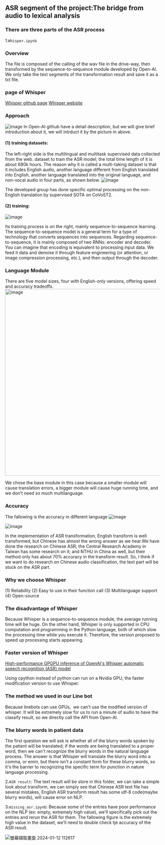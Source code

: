 ## ASR segment of the project:The bridge from audio to lexical analysis
### There are three parts of the ASR process

1.`Whisper.ipynb`
### Overview
The file is composed of the calling of the wav file in the drive-way, then transformed by the sequence-to-sequence module developed by Open-AI. We only take the text segments of the transformation result and save it as a txt file.
### page of Whisper
[Whisper github page](https://github.com/openai/whisper)
[Whisper website](https://openai.com/research/whisper)
### Approach
![image](https://github.com/ZiJun0502/Alzheimer-Diagnosis-Speech/assets/106430645/55a60af3-146c-4e29-814c-94237eba2d62)
In Open-AI github have a detail description, but we will give brief introduction about it, we will intrduct it by the picture in above.

#### (1) training datasets:
The left-right side is the multilingual and multitask supervised data collected from the web. dataset to train the ASR model; the total time length of it is about 680k hours. The reason why it is called a multi-taking dataset is that it includes English audio, another language different from English translated into English, another language translated into the original language, and non-vocal audio in four parts, as shown below. 
![image](https://github.com/ZiJun0502/Alzheimer-Diagnosis-Speech/assets/106430645/be6433c0-84f0-43f8-9309-db6c4848db09)

The developed group has done specific optimal processing on the non-English translation by supervised SOTA on CoVoST2.
#### (2) training:
![image](https://github.com/ZiJun0502/Alzheimer-Diagnosis-Speech/assets/106430645/69648582-6180-49a2-9456-8f4c289e006f)

Its training process is on the right, mainly sequence-to-sequence learning. The sequence-to-sequence model is a general term for a type of technology that converts sequences into sequences. Regarding sequence-to-sequence, it is mainly composed of two RNNs: encoder and decoder. You can imagine that encoding is equivalent to processing input data. We feed it data and denoise it through feature engineering (or attention, or image compression processing, etc.), and then output through the decoder.
### Language Module 
There are five model sizes, four with English-only versions, offering speed and accuracy tradeoffs.
<img width="608" alt="image" src="https://github.com/ZiJun0502/Alzheimer-Diagnosis-Speech/assets/106430645/ab9b853c-6d6d-4d2b-a29b-854bc6cf6681">

We chose the base module in this case because a smaller module will cause translation errors, a bigger module will cause huge running time, and we don't need so much multilanguage.
### Accuracy
The fallowing is the accuracy in different language
![image](https://github.com/ZiJun0502/Alzheimer-Diagnosis-Speech/assets/106430645/4f081855-480f-4263-8532-cb81ee2947a8)

![image](https://github.com/ZiJun0502/Alzheimer-Diagnosis-Speech/assets/106430645/c1f6ad52-39ae-418e-b928-19c6b6883c5d)

In the implementation of ASR transformation, English transform is well transformed, but Chinese has almost the wrong answer as we hear.We have done the research on Chinese ASR; the Central Research Academy in Taiwan has some research on it; and NTHU in China as well, but their method only has about 70% accuracy in the transform result.
So, I think if we want to do research on Chinese audio classification, the text part will be stuck on the ASR part.
### Why we choose Whisper
(1) Reliability
(2) Easy to use in their function call
(3) Multilanguage support
(4) Open-source
### The disadvantage of Whisper
Because Whisper is a sequence-to-sequence module, the average running time will be huge.
On the other hand, Whisper is only supported in CPU computation and programming in the Python language, both of which slow the processing time while you execute it. Therefore, the version proposed to speed up processing starts appearing.
### Faster version of Whisper
[High-performance GPGPU inference of OpenAI's Whisper automatic speech recognition (ASR) model](https://github.com/Const-me/Whisper)

Using cpython instead of python can run on a Nvidia GPU; the faster modification version to use Whisper.
### The method we used in our Line bot
Because linebots can use GPUs,  we can't use the modified version of whisper. It will be extremely slow for us to run a minute of audio to have the classify result, so we directly call the API from Open-AI.
### The blurry words in patient data
The first question we will ask is whether all of the blurry words spoken by the patient will be translated; if the words are being translated to a proper word, then we can't recognize the blurry words in the natural language process.
The answer is that Whisper will translate the blurry word into a comma, or emm, but there isn't a constant form for these blurry words, so it's the barrier to recognizing the specific term for punction in nature language processing.

2.`ASR result`:
The text result will be store in this folder, we can take a simple look about transform, we can simply see that Chinese ASR text file has several mistakes, English ASR transform result has some utf-8 code(maybe blurry words), will cause error on NLP.

3.`missing_asr.ipynb`:
Because some of the entries have poor performance on the NLP (ex: empty, extremely high value), we'll specifically pick out the entries and rerun the ASR for them.
The fallowing figure is the extremely high value in the dataset, we'll need to double check tje accuracy of the ASR result.

![螢幕擷取畫面 2024-01-12 112617](https://github.com/ZiJun0502/Alzheimer-Diagnosis-Speech/assets/106430645/44d9afc0-b3dd-452b-a32b-82b21a5eb568)


